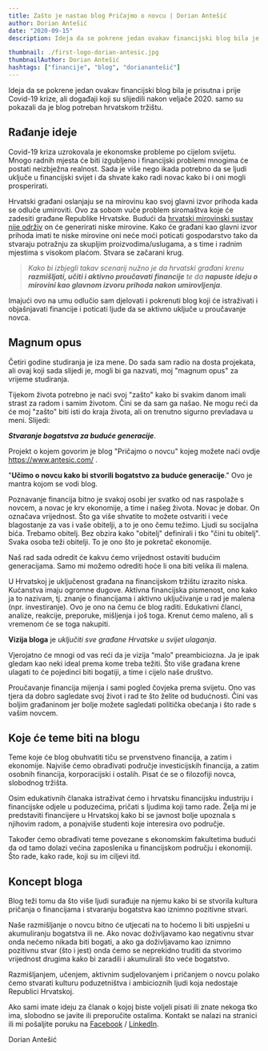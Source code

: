 ```yaml
---
title: Zašto je nastao blog Pričajmo o novcu | Dorian Antešić
author: Dorian Antešić
date: "2020-09-15"
description: Ideja da se pokrene jedan ovakav financijski blog bila je prisutna i prije Covid-19 krize, ali događaji koji su naslijedili nakon veljače 2020. samo su pokazali da je blog potreban hrvatskom tržištu.

thumbnail: ./first-logo-dorian-antesic.jpg
thumbnailAuthor: Dorian Antešić
hashtags: ["financije", "blog", "dorianantešić"]
---
```


Ideja da se pokrene jedan ovakav financijski blog bila je prisutna i prije Covid-19 krize, ali događaji koji su slijedili nakon veljače 2020. samo su pokazali da je blog potreban hrvatskom tržištu.

## Rađanje ideje

Covid-19 kriza uzrokovala je ekonomske probleme po cijelom svijetu. Mnogo radnih mjesta će biti izgubljeno i financijski problemi mnogima će postati neizbježna realnost. Sada je više nego ikada potrebno da se ljudi uključe u financijski svijet i da shvate kako radi novac kako bi i oni mogli prosperirati.

Hrvatski građani oslanjaju se na mirovinu kao svoj glavni izvor prihoda kada se odluče umiroviti. Ovo za sobom vuče problem siromaštva koje će zadesiti građane Republike Hrvatske. Budući da <a href="https://www.liberal.hr/mirovinski-sustav-mirovine-944" target="_blank" rel="noopener noreferrer">hrvatski mirovinski sustav nije održiv</a> on će generirati niske mirovine. Kako će građani kao glavni izvor prihoda imati te niske mirovine oni neće moći poticati gospodarstvo tako da stvaraju potražnju za skupljim proizvodima/uslugama, a s time i radnim mjestima s visokom plaćom. Stvara se začarani krug.

> _Kako bi izbjegli takav scenarij nužno je da hrvatski građani krenu **razmišljati, učiti i aktivno proučavati financije** te da **napuste ideju o mirovini kao glavnom izvoru prihoda nakon umirovljenja**_.

Imajući ovo na umu odlučio sam djelovati i pokrenuti blog koji će istraživati i objašnjavati financije i poticati ljude da se aktivno uključe u proučavanje novca.

## Magnum opus

Četiri godine studiranja je iza mene. Do sada sam radio na dosta projekata, ali ovaj koji sada slijedi je, mogli bi ga nazvati, moj "magnum opus" za vrijeme studiranja.

Tijekom života potrebno je naći svoj "zašto" kako bi svakim danom imali strast za radom i samim životom. Čini se da sam ga našao. Ne mogu reći da će moj "zašto" biti isti do kraja života, ali on trenutno sigurno prevladava u meni. Slijedi:

_**Stvaranje bogatstva za buduće generacije**_.

Projekt o kojem govorim je blog "Pričajmo o novcu" kojeg možete naći ovdje https://www.antesic.com/ .

"**Učimo o novcu kako bi stvorili bogatstvo za buduće generacije**." Ovo je mantra kojom se vodi blog.

Poznavanje financija bitno je svakoj osobi jer svatko od nas raspolaže s novcem, a novac je krv ekonomije, a time i našeg života. Novac je dobar. On označava vrijednost. Što ga više shvatite to možete ostvariti i veće blagostanje za vas i vaše obitelji, a to je ono čemu težimo. Ljudi su socijalna bića. Trebamo obitelj. Bez obzira kako "obitelj" definirali i tko "čini tu obitelj". Svaka osoba teži obitelji. To je ono što je pokretač ekonomije.

Naš rad sada odredit će kakvu ćemo vrijednost ostaviti budućim generacijama. Samo mi možemo odrediti hoće li ona biti velika ili malena.

U Hrvatskoj je uključenost građana na financijskom tržištu izrazito niska. Kućanstva imaju ogromne dugove. Aktivna financijska pismenost, ono kako ja to nazivam, tj. znanje o financijama i aktivno uključivanje u rad je malena (npr. investiranje). Ovo je ono na čemu će blog raditi. Edukativni članci, analize, reakcije, preporuke, mišljenja i još toga. Krenut ćemo maleno, ali s vremenom će se toga nakupiti.

**Vizija bloga** je _uključiti sve građane Hrvatske u svijet ulaganja_.

Vjerojatno će mnogi od vas reći da je vizija “malo” preambiciozna. Ja je ipak gledam kao neki ideal prema kome treba težiti. Što više građana krene ulagati to će pojedinci biti bogatiji, a time i cijelo naše društvo.

Proučavanje financija mijenja i sami pogled čovjeka prema svijetu. Ono vas tjera da dobro sagledate svoj život i rad te što želite od budućnosti. Čini vas boljim građaninom jer bolje možete sagledati politička obećanja i što rade s vašim novcem.

## Koje će teme biti na blogu

Teme koje će blog obuhvatiti tiču se prvenstveno financija, a zatim i ekonomije. Najviše ćemo obrađivati područje investicijskih financija, a zatim osobnih financija, korporacijski i ostalih. Pisat će se o filozofiji novca, slobodnog tržišta.

Osim edukativnih članaka istraživat ćemo i hrvatsku financijsku industriju i financijske odjele u poduzećima, pričati s ljudima koji tamo rade. Želja mi je predstaviti financijere u Hrvatskoj kako bi se javnost bolje upoznala s njihovim radom, a ponajviše studenti koje interesira ovo područje.

Također ćemo obrađivati teme povezane s ekonomskim fakultetima budući da od tamo dolazi većina zaposlenika u financijskom području i ekonomiji. Što rade, kako rade, koji su im ciljevi itd.

## Koncept bloga

Blog teži tomu da što više ljudi surađuje na njemu kako bi se stvorila kultura pričanja o financijama i stvaranju bogatstva kao iznimno pozitivne stvari.

Naše razmišljanje o novcu bitno će utjecati na to hoćemo li biti uspješni u akumuliranju bogatstva ili ne. Ako novac doživljavamo kao negativnu stvar onda nećemo nikada biti bogati, a ako ga doživljavamo kao iznimno pozitivnu stvar (što i jest) onda ćemo se neprekidno truditi da stvorimo vrijednost drugima kako bi zaradili i akumulirali što veće bogatstvo.

Razmišljanjem, učenjem, aktivnim sudjelovanjem i pričanjem o novcu polako ćemo stvarati kulturu poduzetništva i ambicioznih ljudi koja nedostaje Republici Hrvatskoj.

Ako sami imate ideju za članak o kojoj biste voljeli pisati ili znate nekoga tko ima, slobodno se javite ili preporučite ostalima. Kontakt se nalazi na stranici ili mi pošaljite poruku na <a href="https://www.facebook.com/Pri%C4%8Dajmo-o-novcu-103037651540688" target="_blank" rel="noopener noreferrer">Facebook</a> / <a href="https://www.linkedin.com/in/dorian-ante%C5%A1i%C4%87-5255361a0/" target="-blank" rel="noopener noreferrer">LinkedIn</a>.

Dorian Antešić

